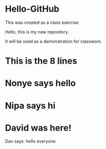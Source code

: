 # Hello-GitHub
This was created as a class exercise

Hello, this is my new repository.

It will be used as a demonstration for classwork.

This is the 8 lines
=======

Nonye says hello
=======
Nipa says hi
=======

David was here!
=======
Dan says: hello everyone.


